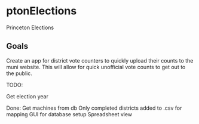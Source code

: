# ptonElections
Princeton Elections

## Goals

Create an app for district vote counters to quickly upload their counts to the muni website. This will allow for quick unofficial vote counts to get out to the public.


TODO:

Get election year

Done:
Get machines from db
Only completed districts added to .csv for mapping
GUI for database setup
Spreadsheet view
